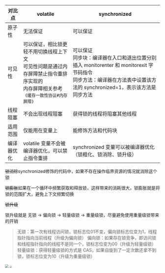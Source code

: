 | 对比点     | **volatile**                                                 | **synchronized**                                             |
| ---------- | ------------------------------------------------------------ | ------------------------------------------------------------ |
| 原子性     | 无法保证                                                     | 可以保证                                                     |
| 可见性     | 可以保证，相比锁更轻不用切换线程上下文<br />可见性问题是通过内存屏障禁止指令重排序实现的<br />内存屏障相关参考`《缓存一致性协议#内存屏障》` | 可以保证<br />同步块：编译器在入口和退出位置分别插入 monitorenter 和 monitorexit 字节码指令<br />同步方法：编译器在方法表中设置该方法的 synchronized=1，表示该方法是同步方法 |
| 线程阻塞   | 不会出现线程阻塞                                             | 获得锁的线程将阻塞其他线程                                   |
| 适用范围   | 仅能用在变量上                                               | 能修饰方法和代码块                                           |
| 编译器优化 | volatile 变量不会被编译器优化，可以禁止指令重排              | synchronized 变量可以被编译器优化（锁粗化、锁消除、锁升级）  |

~~锁消除~~synchronized修饰的代码中，如果不存在操作临界资源的情况就消除这个锁

~~锁膨胀~~如果在一个循环中频繁获取和释放锁，这样带来的消耗很大，锁膨胀就是将锁的范围扩大，避免上下文频繁切换

~~锁升级~~

锁升级就是 无锁 → 偏向锁 → 轻量级锁 → 重量级锁，尽量避免使用重量级锁带来的开销

> 无锁：第一次有线程访问锁，锁标志位01不变，偏向锁标志位变为1，线程指针指向当前线程（升级为偏向锁）
> 偏向锁：如果存在锁竞争，即访问锁和线程指针指向的线程不是同一个，锁标志位变为00（升级为轻量级锁）
> 轻量级锁：获得轻量级锁的方式是 CAS，如果自旋到了一定次数还拿不到锁，锁标志位变为10（升级为重量级锁）

<img src="C:\ImageA\20231008105906.png" style="zoom:67%;" />

<img src="C:\ImageA\20231008105918.png" style="zoom:43%;" />
